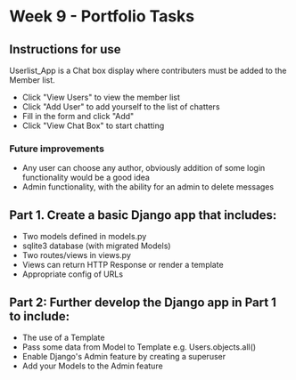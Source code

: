 # Week 9 - Portfolio Tasks

## Instructions for use

Userlist_App is a Chat box display where contributers must be added to the Member list.
- Click "View Users" to view the member list
- Click "Add User" to add yourself to the list of chatters
- Fill in the form and click "Add"
- Click "View Chat Box" to start chatting

### Future improvements

- Any user can choose any author, obviously addition of some login functionality would be a good idea
- Admin functionality, with the ability for an admin to delete messages

## Part 1. Create a basic Django app that includes:

- Two models defined in models.py
- sqlite3 database (with migrated Models)
- Two routes/views in views.py
- Views can return HTTP Response or render a template
- Appropriate config of URLs

## Part 2: Further develop the Django app in Part 1 to include:

- The use of a Template
- Pass some data from Model to Template e.g. Users.objects.all()
- Enable Django's Admin feature by creating a superuser
- Add your Models to the Admin feature
